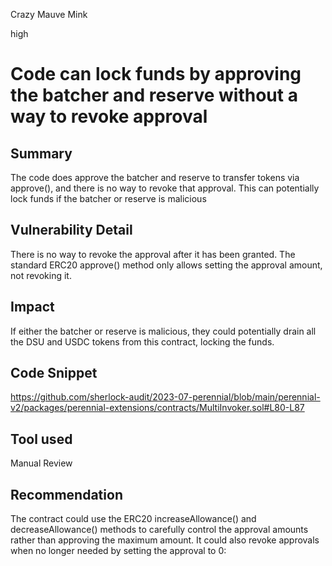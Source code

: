 Crazy Mauve Mink

high

# Code can lock funds by approving the batcher and reserve without a way to revoke approval
## Summary
The code does approve the batcher and reserve to transfer tokens via approve(), and there is no way to revoke that approval. This can potentially lock funds if the batcher or reserve is malicious
## Vulnerability Detail
There is no way to revoke the approval after it has been granted. The standard ERC20 approve() method only allows setting the approval amount, not revoking it.
## Impact
If either the batcher or reserve is malicious, they could potentially drain all the DSU and USDC tokens from this contract, locking the funds.
## Code Snippet
https://github.com/sherlock-audit/2023-07-perennial/blob/main/perennial-v2/packages/perennial-extensions/contracts/MultiInvoker.sol#L80-L87
## Tool used

Manual Review

## Recommendation
The contract could use the ERC20 increaseAllowance() and decreaseAllowance() methods to carefully control the approval amounts rather than approving the maximum amount.
It could also revoke approvals when no longer needed by setting the approval to 0:
